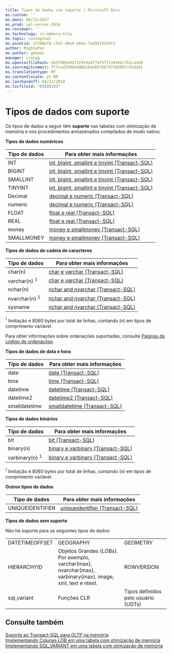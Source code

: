 ```yaml
---
title: Tipos de dados com suporte | Microsoft Docs
ms.custom: ''
ms.date: 06/13/2017
ms.prod: sql-server-2014
ms.reviewer: ''
ms.technology: in-memory-oltp
ms.topic: conceptual
ms.assetid: a7380ef0-c9d7-49e4-b6de-fad34752b9f3
author: MightyPen
ms.author: genemi
manager: craigg
ms.openlocfilehash: de5f805a9d722974adf7975f713436bc7b1ca4d0
ms.sourcegitcommit: f7fced330b64d6616aeb8766747295807c92dd41
ms.translationtype: MT
ms.contentlocale: pt-BR
ms.lasthandoff: 04/23/2019
ms.locfileid: "63155153"
---
```

# <a name="supported-data-types"></a>Tipos de dados com suporte
  Os tipos de dados a seguir têm **suporte** nas tabelas com otimização de memória e nos procedimentos armazenados compilados de modo nativo:  
  
 **Tipos de dados numéricos**  
  
|Tipo de dados|Para obter mais informações|  
|---------------|--------------------------|  
|INT|[int, bigint, smallint e tinyint &#40;Transact-SQL&#41;](/sql/t-sql/data-types/int-bigint-smallint-and-tinyint-transact-sql)|  
|BIGINT|[int, bigint, smallint e tinyint &#40;Transact-SQL&#41;](/sql/t-sql/data-types/int-bigint-smallint-and-tinyint-transact-sql)|  
|SMALLINT|[int, bigint, smallint e tinyint &#40;Transact-SQL&#41;](/sql/t-sql/data-types/int-bigint-smallint-and-tinyint-transact-sql)|  
|TINYINT|[int, bigint, smallint e tinyint &#40;Transact-SQL&#41;](/sql/t-sql/data-types/int-bigint-smallint-and-tinyint-transact-sql)|  
|Decimal|[decimal e numeric &#40;Transact-SQL&#41;](/sql/t-sql/data-types/decimal-and-numeric-transact-sql)|  
|numeric|[decimal e numeric &#40;Transact-SQL&#41;](/sql/t-sql/data-types/decimal-and-numeric-transact-sql)|  
|FLOAT|[float e real &#40;Transact-SQL&#41;](/sql/t-sql/data-types/float-and-real-transact-sql)|  
|REAL|[float e real &#40;Transact-SQL&#41;](/sql/t-sql/data-types/float-and-real-transact-sql)|  
|money|[money e smallmoney &#40;Transact-SQL&#41;](/sql/t-sql/data-types/money-and-smallmoney-transact-sql)|  
|SMALLMONEY|[money e smallmoney &#40;Transact-SQL&#41;](/sql/t-sql/data-types/money-and-smallmoney-transact-sql)|  
  
 **Tipos de dados de cadeia de caracteres**  
  
|Tipo de dados|Para obter mais informações|  
|---------------|--------------------------|  
|char(n)|[char e varchar &#40;Transact-SQL&#41;](/sql/t-sql/data-types/char-and-varchar-transact-sql)|  
|varchar(n) <sup>1</sup>|[char e varchar &#40;Transact-SQL&#41;](/sql/t-sql/data-types/char-and-varchar-transact-sql)|  
|nchar(n)|[nchar and nvarchar &#40;Transact-SQL&#41;](/sql/t-sql/data-types/nchar-and-nvarchar-transact-sql)|  
|nvarchar(n) <sup>1</sup>|[nchar and nvarchar &#40;Transact-SQL&#41;](/sql/t-sql/data-types/nchar-and-nvarchar-transact-sql)|  
|sysname|[nchar and nvarchar &#40;Transact-SQL&#41;](/sql/t-sql/data-types/nchar-and-nvarchar-transact-sql)|  
  
 <sup>1</sup> limitação é 8060 bytes por total de linhas, contando (n) em tipos de comprimento variável.  
  
 Para obter informações sobre ordenações suportadas, consulte [Páginas de código de ordenações](../../database-engine/collations-and-code-pages.md).  
  
 **Tipos de dados de data e hora**  
  
|Tipo de dados|Para obter mais informações|  
|---------------|--------------------------|  
|date|[date &#40;Transact-SQL&#41;](/sql/t-sql/data-types/date-transact-sql)|  
|time|[time &#40;Transact-SQL&#41;](/sql/t-sql/data-types/time-transact-sql)|  
|datetime|[datetime &#40;Transact-SQL&#41;](/sql/t-sql/data-types/datetime-transact-sql)|  
|datetime2|[datetime2 &#40;Transact-SQL&#41;](/sql/t-sql/data-types/datetime2-transact-sql)|  
|smalldatetime|[smalldatetime &#40;Transact-SQL&#41;](/sql/t-sql/data-types/smalldatetime-transact-sql)|  
  
 **Tipos de dados binários**  
  
|Tipo de dados|Para obter mais informações|  
|---------------|--------------------------|  
|bit|[bit &#40;Transact-SQL&#41;](/sql/t-sql/data-types/bit-transact-sql)|  
|binary(n)|[binary e varbinary &#40;Transact-SQL&#41;](/sql/t-sql/data-types/binary-and-varbinary-transact-sql)|  
|varbinary(n) <sup>1</sup>|[binary e varbinary &#40;Transact-SQL&#41;](/sql/t-sql/data-types/binary-and-varbinary-transact-sql)|  
  
 <sup>1</sup> limitação é 8060 bytes por total de linhas, contando (n) em tipos de comprimento variável.  
  
 **Outros tipos de dados**  
  
|Tipo de dados|Para obter mais informações|  
|---------------|--------------------------|  
|UNIQUEIDENTIFIER|[uniqueidentifier &#40;Transact-SQL&#41;](/sql/t-sql/data-types/uniqueidentifier-transact-sql)|  
  
 **Tipos de dados sem suporte**  
  
 Não há suporte para os seguintes tipos de dados:  
  
||||  
|-|-|-|  
|DATETIMEOFFSET|GEOGRAPHY|GEOMETRY|  
|HIERARCHYID|Objetos Grandes (LOBs). Por exemplo, varchar(max), nvarchar(max), varbinary(max), image, xml, text e ntext.|ROWVERSION|  
|sql_variant|Funções CLR|Tipos definidos pelo usuário (UDTs)|  
  
## <a name="see-also"></a>Consulte também  
 [Suporte ao Transact-SQL para OLTP na memória](transact-sql-support-for-in-memory-oltp.md)   
 [Implementando Colunas LOB em uma tabela com otimização de memória](../../database-engine/implementing-lob-columns-in-a-memory-optimized-table.md)   
 [Implementando SQL_VARIANT em uma tabela com otimização de memória](implementing-sql-variant-in-a-memory-optimized-table.md)  
  
  
